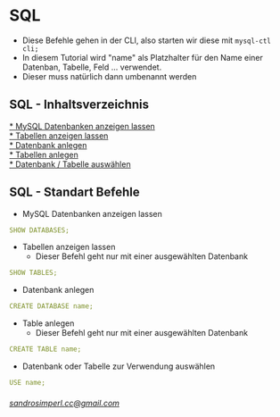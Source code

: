 # SQL
* Diese Befehle gehen in der CLI, also starten wir diese mit `` mysql-ctl cli; ``
* In diesem Tutorial wird "name" als Platzhalter für den Name einer Datenban, Tabelle, Feld ... verwendet.
* Dieser muss natürlich dann umbenannt werden

## SQL - Inhaltsverzeichnis
  <a href="#l1">* MySQL Datenbanken anzeigen lassen</a><br />
  <a href="#l2">* Tabellen anzeigen lassen</a></a></a><br />
  <a href="#l3">* Datenbank anlegen</a></a><br />
  <a href="#l4">* Tabellen anlegen</a><br />
  <a href="#l5">* Datenbank / Tabelle auswählen</a><br />

## SQL - Standart Befehle
* <a name="#l1">MySQL Datenbanken anzeigen lassen</a><br />
```yaml
SHOW DATABASES;
```
* <a name="l2">Tabellen anzeigen lassen</a>
  * Dieser Befehl geht nur mit einer ausgewählten Datenbank<br />
```yaml
SHOW TABLES;
```
* <a name="l3">Datenbank anlegen</a><br />
```yaml
CREATE DATABASE name;
```
* <a name="l4">Table anlegen</a><br />
  * Dieser Befehl geht nur mit einer ausgewählten Datenbank<br />
```yaml
CREATE TABLE name;
```
* <a name="l5">Datenbank oder Tabelle zur Verwendung auswählen</a><br />
```yaml
USE name;
```
###### sandrosimperl.cc@gmail.com
